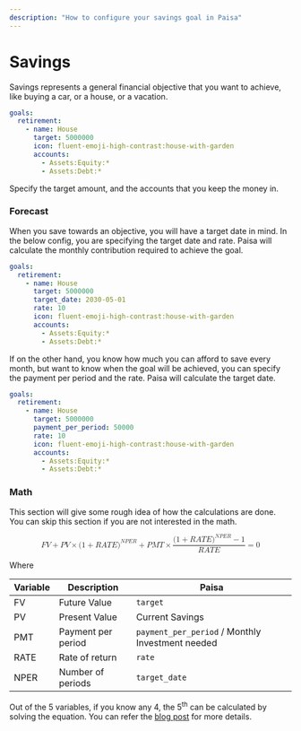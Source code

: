 ```yaml
---
description: "How to configure your savings goal in Paisa"
---
```


# Savings

Savings represents a general financial objective that you want to
achieve, like buying a car, or a house, or a vacation.

```yaml
goals:
  retirement:
    - name: House
      target: 5000000
      icon: fluent-emoji-high-contrast:house-with-garden
      accounts:
        - Assets:Equity:*
        - Assets:Debt:*
```

Specify the target amount, and the accounts that you keep the money
in.

### Forecast

When you save towards an objective, you will have a target date in
mind. In the below config, you are specifying the target date and
rate. Paisa will calculate the monthly contribution required to
achieve the goal.

```yaml hl_lines="5-6"
goals:
  retirement:
    - name: House
      target: 5000000
      target_date: 2030-05-01
      rate: 10
      icon: fluent-emoji-high-contrast:house-with-garden
      accounts:
        - Assets:Equity:*
        - Assets:Debt:*
```

If on the other hand, you know how much you can afford to save every
month, but want to know when the goal will be achieved, you can
specify the payment per period and the rate. Paisa will calculate the
target date.

```yaml hl_lines="5-6"
goals:
  retirement:
    - name: House
      target: 5000000
      payment_per_period: 50000
      rate: 10
      icon: fluent-emoji-high-contrast:house-with-garden
      accounts:
        - Assets:Equity:*
        - Assets:Debt:*
```

### Math

This section will give some rough idea of how the calculations are
done. You can skip this section if you are not interested in the math.

<math xmlns="http://www.w3.org/1998/Math/MathML" display="block" class="tml-display" style="display:block math;">
  <semantics>
    <mrow>
      <mi>F</mi>
      <mi>V</mi>
      <mo>+</mo>
      <mi>P</mi>
      <mi>V</mi>
      <mo>×</mo>
      <mo form="prefix" stretchy="false">(</mo>
      <mn>1</mn>
      <mo>+</mo>
      <mi>R</mi>
      <mi>A</mi>
      <mi>T</mi>
      <mi>E</mi>
      <msup>
        <mo form="postfix" stretchy="false">)</mo>
        <mrow>
          <mi>N</mi>
          <mi>P</mi>
          <mi>E</mi>
          <mi>R</mi>
        </mrow>
      </msup>
      <mo>+</mo>
      <mi>P</mi>
      <mi>M</mi>
      <mi>T</mi>
      <mo>×</mo>
      <mfrac>
        <mrow>
          <mo form="prefix" stretchy="false">(</mo>
          <mn>1</mn>
          <mo>+</mo>
          <mi>R</mi>
          <mi>A</mi>
          <mi>T</mi>
          <mi>E</mi>
          <msup>
            <mo form="postfix" stretchy="false">)</mo>
            <mrow>
              <mi>N</mi>
              <mi>P</mi>
              <mi>E</mi>
              <mi>R</mi>
            </mrow>
          </msup>
          <mo>−</mo>
          <mn>1</mn>
        </mrow>
        <mrow>
          <mi>R</mi>
          <mi>A</mi>
          <mi>T</mi>
          <mi>E</mi>
        </mrow>
      </mfrac>
      <mo>=</mo>
      <mn>0</mn>
    </mrow>
    <annotation encoding="application/x-tex">FV + PV \times (1+RATE)^{NPER} + PMT \times \frac{(1+RATE)^{NPER} - 1}{RATE} =0</annotation>
  </semantics>
</math>

Where

| Variable | Description        | Paisa                                            |
|----------|--------------------|--------------------------------------------------|
| FV       | Future Value       | `target`                                         |
| PV       | Present Value      | Current Savings                                  |
| PMT      | Payment per period | `payment_per_period` / Monthly Investment needed |
| RATE     | Rate of return     | `rate`                                           |
| NPER     | Number of periods  | `target_date`                                    |

Out of the 5 variables, if you know any 4, the 5<sup>th</sup> can be calculated by
solving the equation. You can refer the [blog post](https://ciju.in/posts/understanding-financial-functions-excel-sheets) for more details.
